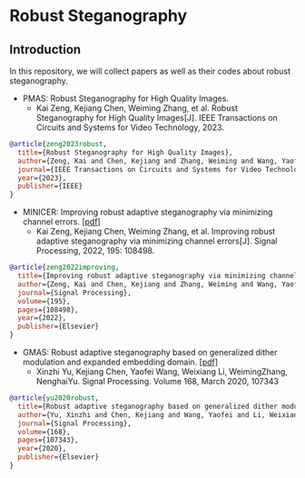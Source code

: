 # Robust Steganography 

## Introduction
In this repository, we will collect papers as well as their codes about robust steganography.



- PMAS: Robust Steganography for High Quality Images.
   - Kai Zeng, Kejiang Chen, Weiming Zhang, et al. Robust Steganography for High Quality Images[J]. IEEE Transactions on Circuits and Systems for Video Technology, 2023.

``` bibtex
@article{zeng2023robust,
  title={Robust Steganography for High Quality Images},
  author={Zeng, Kai and Chen, Kejiang and Zhang, Weiming and Wang, Yaofei and Yu, Nenghai},
  journal={IEEE Transactions on Circuits and Systems for Video Technology},
  year={2023},
  publisher={IEEE}
}
```


- MINICER: Improving robust adaptive steganography via minimizing channel errors. [[pdf]](https://www.sciencedirect.com/science/article/abs/pii/S0165168422000457) 
   - Kai Zeng, Kejiang Chen, Weiming Zhang, et al. Improving robust adaptive steganography via minimizing channel errors[J]. Signal Processing, 2022, 195: 108498.

``` bibtex
@article{zeng2022improving,
  title={Improving robust adaptive steganography via minimizing channel errors},
  author={Zeng, Kai and Chen, Kejiang and Zhang, Weiming and Wang, Yaofei and Yu, Nenghai},
  journal={Signal Processing},
  volume={195},
  pages={108498},
  year={2022},
  publisher={Elsevier}
}
```

- GMAS: Robust adaptive steganography based on generalized dither modulation and expanded embedding domain. [[pdf]](https://www.sciencedirect.com/science/article/abs/pii/S0165168419303962) 
  - Xinzhi Yu, Kejiang Chen, Yaofei Wang, Weixiang Li, WeimingZhang, NenghaiYu. Signal Processing. Volume 168, March 2020, 107343

``` bibtex
@article{yu2020robust,
  title={Robust adaptive steganography based on generalized dither modulation and expanded embedding domain},
  author={Yu, Xinzhi and Chen, Kejiang and Wang, Yaofei and Li, Weixiang and Zhang, Weiming and Yu, Nenghai},
  journal={Signal Processing},
  volume={168},
  pages={107343},
  year={2020},
  publisher={Elsevier}
}
```







